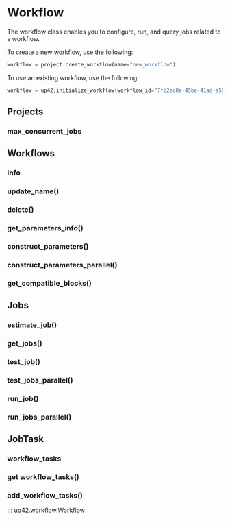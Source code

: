 # Workflow

The workflow class enables you to configure, run, and query jobs related to a workflow.

To create a new workflow, use the following:

```python
workflow = project.create_workflow(name="new_workflow")
```

To use an existing workflow, use the following:

```python
workflow = up42.initialize_workflow(workflow_id="7fb2ec8a-45be-41ad-a50f-98ba6b528b98")
```

## Projects

### max_concurrent_jobs

## Workflows

### info
### update_name()
### delete()
### get_parameters_info()
### construct_parameters()
### construct_parameters_parallel()
### get_compatible_blocks()

## Jobs

### estimate_job()
### get_jobs()
### test_job()
### test_jobs_parallel()
### run_job()
### run_jobs_parallel()


## JobTask

### workflow_tasks
### get workflow_tasks()
### add_workflow_tasks()


::: up42.workflow.Workflow
